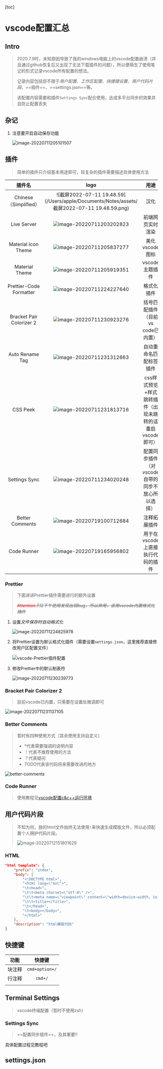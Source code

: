 [toc]

# vscode配置汇总

## Intro

> 2020.7.9时，未知原因导致了我的windows电脑上的vscode配置崩溃（并且通过github恢复后又出现了无法下载插件的问题），所以便萌生了使用笔记的形式记录vscode所有配置的想法。
>
> 记录内容包括但不限于*用户配置*、*工作区配置*、*快捷键设置*、*用户代码片段*、==插件==、==settings.json==等。
>
> 该配置内容需要和插件`Settings Sync`配合使用，达成多平台同步的效果并且防止配置丢失

## 杂记

1. 注意要开启自动保存功能

   <img src="/Users/apple/Documents/Notes/assets/image-20220711205101507.png" alt="image-20220711205101507" style="zoom:100%;" />

## 插件

> 简单的插件只介绍基本用途即可，较复杂的插件需要描述具体使用方法

|          插件名          |                             logo                             |                           用途                           |
| :----------------------: | :----------------------------------------------------------: | :------------------------------------------------------: |
|  Chinese（Simplified）   | ![截屏2022-07-11 19.48.59](/Users/apple/Documents/Notes/assets/截屏2022-07-11 19.48.59.png) |                           汉化                           |
|       Live Server        | ![image-20220711203202823](/Users/apple/Documents/Notes/assets/image-20220711203202823.png) |                     前端网页实时渲染                     |
|   Material Icon Theme    | ![image-20220711205837277](/Users/apple/Documents/Notes/assets/image-20220711205837277.png) |                      美化vscode图标                      |
|      Material Theme      | ![image-20220711205919351](/Users/apple/Documents/Notes/assets/image-20220711205919351.png) |                      vscode主题插件                      |
| Prettier-Code Formatter  | ![image-20220711224227640](/Users/apple/Documents/Notes/assets/image-20220711224227640.png) |                        格式化插件                        |
| Bracket Pair Colorizer 2 | ![image-20220711230923276](/Users/apple/Documents/Notes/assets/image-20220711230923276.png) |            括号匹配插件（目前vs code已内置）             |
|     Auto Rename Tag      | ![image-20220711231312663](/Users/apple/Documents/Notes/assets/image-20220711231312663.png) |                  自动重命名匹配标签插件                  |
|         CSS Peek         | ![image-20220711231813716](/Users/apple/Documents/Notes/assets/image-20220711231813716.png) | css样式预览+样式跳转插件（出现未跳转的话重启vscode即可） |
|      Settings Sync       | ![image-20220711234020248](/Users/apple/Documents/Notes/assets/image-20220711234020248.png) |     配置同步插件（对vscode自带的同步不放心所以选择）     |
|     Better Comments      | ![image-20220719100712684](/Users/apple/Documents/Notes/assets/image-20220719100712684.png) |                       注释拓展插件                       |
|       Code Runner        | ![image-20220719165956802](/Users/apple/Documents/Notes/assets/image-20220719165956802.png) |             用于在vscode上直接执行代码的插件             |

### Prettier

> 下面讲讲Prettier插件需要进行的额外设置
>
> ~~*<font color="red">Attention:</font>7.12下午使用发现出现bug，所以弃用，该用vscode内置格式化插件*~~

1. 设置*文件保存时自动格式化*

   ![image-20220711224825978](/Users/apple/Documents/Notes/assets/image-20220711224825978.png)

2. 将Prettier设置为默认格式化插件（需要设置`settings.json`，这里推荐直接修改用户区配置文件）

   ![vscode-Prettier插件配置](/Users/apple/Documents/Notes/assets/vscode-Prettier插件配置-7551611.gif)

3. 修改Prettier中的默认制表符

   ![image-20220711230239773](/Users/apple/Documents/Notes/assets/image-20220711230239773.png)

### Bracket Pair Colorizer 2

> 目前vscode已内置，只需要在设置处微调即可

![image-20220711231137105](/Users/apple/Documents/Notes/assets/image-20220711231137105.png)

### Better Comments

> 暂时有四种使用方式（其余使用支持自定义）
>
> - *代表需要强调的说明内容
> - ！代表不推荐使用的方法
> - ？代表疑问
> - TODO代表该代码将来需要改进的地方

![better-comments](https://github.com/aaron-bond/better-comments/raw/HEAD/images/better-comments.PNG)

### Code Runner

> 使用教程见<a href="./vscode配置c&c++运行环境.md">vscode配置c&c++运行环境</a>

## 用户代码片段

> 不知为何，我的html文件始终无法使用`!`来快速生成模版文件，所以必须配置个人拥护代码片段。
>
> ![image-20220712151801629](/Users/apple/Documents/Notes/assets/image-20220712151801629.png)

### HTML

```json
"html template": {
    "prefix": "index",
    "body": [
        "<!DOCTYPE html>",
        "<html lang=\"en\">",
        "\t<head>",
        "\t\t<meta charset=\"utf-8\" />",
        "\t\t<meta name=\"viewpoint\" content=\"width=device-width, initial-scale=1\" />",
        "\t\t<title></title>",
        "\t</head>",
        "\t<body></body>",
        "</html>"
    ],
    "description": "html模版代码"
}
```



## 快捷键

|  功能  |     快捷键     |
| :----: | :------------: |
| 块注释 | `cmd+option+/` |
| 行注释 |    `cmd+/`     |
|        |                |

## Terminal Settings

> vscode终端配置（暂时不使用zsh）



### Settings Sync

> ==配置同步插件==，及其重要‼️

具体配置过程见教程吧

## settings.json